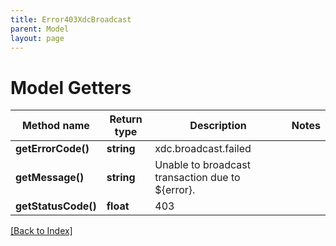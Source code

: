 ```yaml
---
title: Error403XdcBroadcast
parent: Model
layout: page
---
```


# Model Getters

Method name | Return type | Description | Notes
------------ | ------------- | ------------- | -------------
**getErrorCode()** | **string** | xdc.broadcast.failed |
**getMessage()** | **string** | Unable to broadcast transaction due to ${error}. |
**getStatusCode()** | **float** | 403 |

[[Back to Index]](../index.md)
